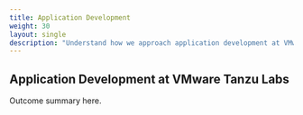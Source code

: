 ```yaml
---
title: Application Development
weight: 30
layout: single
description: "Understand how we approach application development at VMware Tanzu Labs"
---
```


## Application Development at VMware Tanzu Labs
Outcome summary here.  
